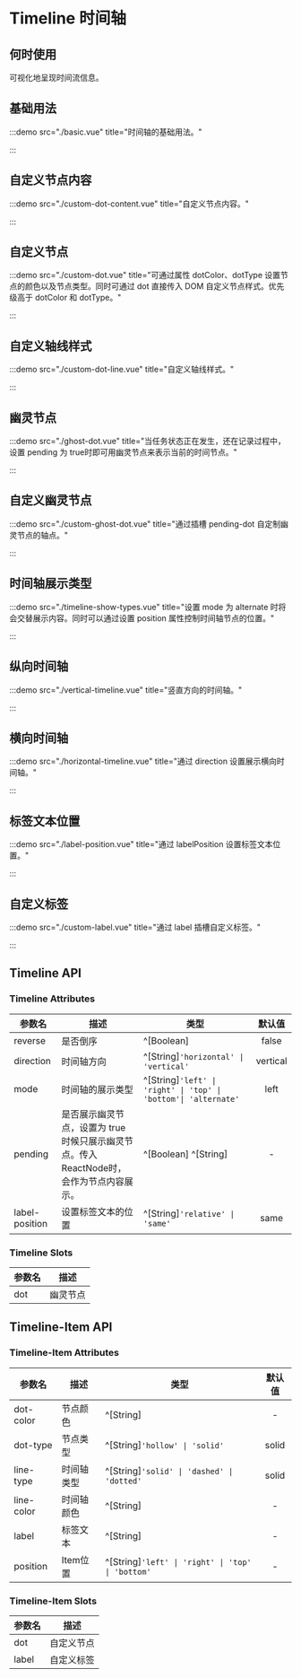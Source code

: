 # Timeline 时间轴

## 何时使用

可视化地呈现时间流信息。

## 基础用法

:::demo src="./basic.vue" title="时间轴的基础用法。"

:::

## 自定义节点内容

:::demo src="./custom-dot-content.vue" title="自定义节点内容。"

:::

## 自定义节点

:::demo src="./custom-dot.vue" title="可通过属性 dotColor、dotType 设置节点的颜色以及节点类型。同时可通过 dot 直接传入 DOM 自定义节点样式。优先级高于 dotColor 和 dotType。"

:::

## 自定义轴线样式

:::demo src="./custom-dot-line.vue" title="自定义轴线样式。"

:::

## 幽灵节点

:::demo src="./ghost-dot.vue" title="当任务状态正在发生，还在记录过程中，设置 pending 为 true时即可用幽灵节点来表示当前的时间节点。"

:::

## 自定义幽灵节点

:::demo src="./custom-ghost-dot.vue" title="通过插槽 pending-dot 自定制幽灵节点的轴点。"

:::

## 时间轴展示类型

:::demo src="./timeline-show-types.vue" title="设置 mode 为 alternate 时将会交替展示内容。同时可以通过设置 position 属性控制时间轴节点的位置。"

:::

## 纵向时间轴

:::demo src="./vertical-timeline.vue" title="竖直方向的时间轴。"

:::

## 横向时间轴

:::demo src="./horizontal-timeline.vue" title="通过 direction 设置展示横向时间轴。"

:::

## 标签文本位置

:::demo src="./label-position.vue" title="通过 labelPosition 设置标签文本位置。"

:::

## 自定义标签

:::demo src="./custom-label.vue" title="通过 label 插槽自定义标签。"

:::

## Timeline API

### Timeline Attributes

| 参数名 | 描述 | 类型 | 默认值 |
| ------ | ---- | ---- | :----: |
| reverse | 是否倒序 | ^[Boolean] | false |
| direction | 时间轴方向 | ^[String]`'horizontal' \| 'vertical'`| vertical |
| mode | 时间轴的展示类型 | ^[String]`'left' \| 'right' \| 'top' \| 'bottom'\| 'alternate'`| left |
| pending | 是否展示幽灵节点，设置为 true 时候只展示幽灵节点。传入ReactNode时，会作为节点内容展示。 | ^[Boolean] ^[String] | - |
| label-position | 设置标签文本的位置 | ^[String]`'relative' \| 'same'`| same |

### Timeline Slots

| 参数名 | 描述 |
| ------ | ---- |
| dot | 幽灵节点 | - |

<!-- Timeline-Item -->
## Timeline-Item API

### Timeline-Item Attributes

| 参数名 | 描述 | 类型 | 默认值 |
| ------ | ---- | ---- | :----: |
| dot-color | 节点颜色 | ^[String] | - |
| dot-type | 节点类型 | ^[String]`'hollow' \| 'solid'`| solid |
| line-type | 时间轴类型 | ^[String]`'solid' \| 'dashed' \| 'dotted'`| solid |
| line-color | 时间轴颜色 | ^[String] | - |
| label | 标签文本 | ^[String] | - |
| position | Item位置 | ^[String]`'left' \| 'right' \| 'top' \| 'bottom'` | - |

### Timeline-Item Slots

| 参数名 | 描述 |
| ------ | ---- |
| dot | 自定义节点 | - |
| label | 自定义标签 | - |
